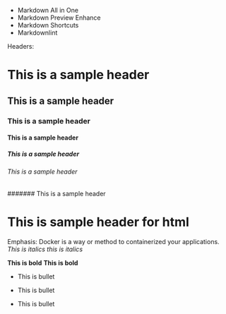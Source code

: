 - Markdown All in One 
- Markdown Preview Enhance 
- Markdown Shortcuts 
- Markdownlint 

Headers: 
# This is a sample header 
## This is a sample header 
### This is a sample header 
#### This is a sample header 
##### This is a sample header 
###### This is a sample header 
####### This is a sample header 

<h1>This is sample header for html</h1>

Emphasis: 
Docker is a way or method to containerized your applications. 
*This is italics*
_this is italics_

**This is bold**
__This is bold__

- This is bullet 
+ This is bullet 
* This is bullet 